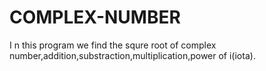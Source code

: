 # COMPLEX-NUMBER
I n this program we find the squre root of complex number,addition,substraction,multiplication,power of i(iota).

